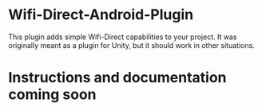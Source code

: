 # Wifi-Direct-Android-Plugin
This plugin adds simple Wifi-Direct capabilities to your project. It was originally meant as a plugin for Unity, but it should work in other situations.
# Instructions and documentation coming soon
